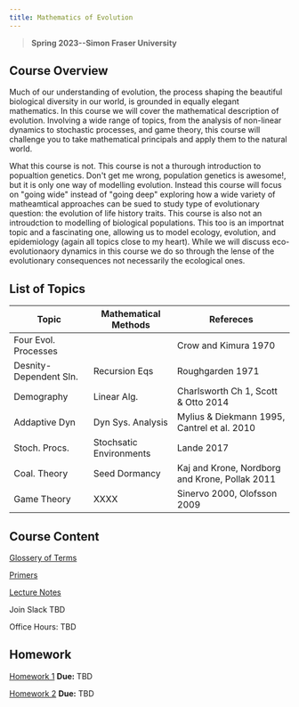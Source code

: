 ```yaml
---
title: Mathematics of Evolution
---
```


> **Spring 2023--Simon Fraser University**

## Course Overview
Much of our understanding of evolution, the process shaping the beautiful biological diversity in our world, is grounded in equally elegant mathematics.  In this course we will cover the mathematical description of evolution. Involving a wide range of topics, from the analysis of non-linear dynamics to stochastic processes, and game theory, this course will challenge you to take mathematical principals and apply them to the natural world. 

What this course is not.  This course is not a thurough introduction to popualtion genetics.  Don't get me wrong, population genetics is awesome!, but it is only one way of modelling evolution.  Instead this course will focus on "going wide" instead of "going deep" exploring how a wide variety of matheamtical approaches can be sued to study type of evolutionary question: the evolution of life history traits.  This course is also not an introudction to modelling of biological populations.  This too is an importnat topic and a fascinating one, allowing us to model ecology, evolution, and epidemiology (again all topics close to my heart).  While we will discuss eco-evolutionaory dynamics in this course we do so through the lense of the evolutionary consequences not necessarily the ecological ones.
 
## List of Topics

| Topic       	| Mathematical Methods      | Refereces		|
| ----------- 	| ----------- 	| -----------	|
| Four Evol. Processes|         	| Crow and Kimura 1970|
| Desnity-Dependent Sln. | Recursion Eqs	 	     	|Roughgarden 1971       	|
| Demography | Linear Alg. 				| Charlsworth Ch 1, Scott & Otto 2014|
| Addaptive Dyn | Dyn Sys. Analysis         	| Mylius & Diekmann 1995, Cantrel et al. 2010|
| Stoch. Procs. 		| Stochsatic Environments | Lande 2017       	|
| Coal. Theory		| Seed Dormancy | Kaj and Krone, Nordborg and Krone, Pollak 2011     	|
| Game Theory | XXXX | Sinervo 2000, Olofsson 2009    	|


## Course Content

[Glossery of Terms](Glossary.md)

[Primers](Primers.md)

[Lecture Notes](LectureNotes.md)

Join Slack TBD

Office Hours: TBD

## Homework 

[Homework 1](APMA990_HW1.pdf) **Due:** TBD

[Homework 2](APMA990_HW2.pdf) **Due:** TBD

